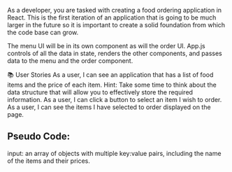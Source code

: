 As a developer, you are tasked with creating a food ordering application in React. This is the first iteration of an application that is going to be much larger in the future so it is important to create a solid foundation from which the code base can grow.

The menu UI will be in its own component as will the order UI. App.js controls of all the data in state, renders the other components, and passes data to the menu and the order component.

📚 User Stories
As a user, I can see an application that has a list of food items and the price of each item.
Hint: Take some time to think about the data structure that will allow you to effectively store the required information.
As a user, I can click a button to select an item I wish to order.
As a user, I can see the items I have selected to order displayed on the page.


## Pseudo Code:
input: an array of objects with multiple key:value pairs, including the name of the items and their prices. 